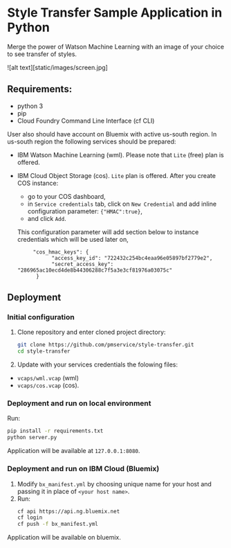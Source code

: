 # Style Transfer Sample Application in Python

Merge the power of Watson Machine Learning with an image of your choice to see transfer of styles.

![alt text][static/images/screen.jpg]

## Requirements:
- python 3
- pip
- Cloud Foundry Command Line Interface (cf CLI)

User also should have account on Bluemix with active us-south region. In us-south region the following services should be prepared:
- IBM Watson Machine Learning (wml). Please note that `Lite` (free) plan is offered.
- IBM Cloud Object Storage (cos). `Lite` plan is offered. After you create COS instance:
   - go to your COS dashboard,
   - in `Service credentials` tab, click on `New Credential` and add inline configuration parameter: `{"HMAC":true}`,
   - and click `Add`.

   This configuration parameter will add section below to instance credentials which will be used later on,
   ``` 
        "cos_hmac_keys": {
              "access_key_id": "722432c254bc4eaa96e05897bf2779e2",
              "secret_access_key": "286965ac10ecd4de8b44306288c7f5a3e3cf81976a03075c"
         }
   ```
   
## Deployment 

### Initial configuration

1. Clone repository and enter cloned project directory:
   ```bash
   git clone https://github.com/pmservice/style-transfer.git
   cd style-transfer
   ```
2. Update with your services credentials the folowing files: 
 - `vcaps/wml.vcap` (wml)
 - `vcaps/cos.vcap` (cos).

### Deployment and run on local environment

Run:
```bash
pip install -r requirements.txt
python server.py
```

Application will be available at `127.0.0.1:8080`.


### Deployment and run on IBM Cloud (Bluemix)

1. Modify `bx_manifest.yml` by choosing unique name for your host and passing it in place of `<your host name>`.
2. Run:
   ```bash
   cf api https://api.ng.bluemix.net
   cf login
   cf push -f bx_manifest.yml
   ```
   
Application will be available on bluemix.
